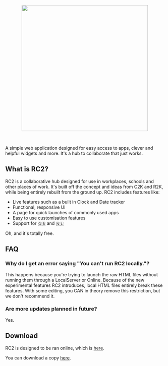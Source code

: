 <p align="center">
  <a href="https://plecak.lol/RC2">
    <img src="https://github.com/snailvinyl/RC2/blob/main/Poster.png?raw=true" height="400px">
  </a>
</p>

&nbsp;

A simple web application designed for easy access
to apps, clever and helpful widgets and more. It's
a hub to collaborate that just works.

## What is RC2?

RC2 is a collaborative hub designed for use in
workplaces, schools and other places of work. It's built
off the concept and ideas from C2K and R2K, while being
entirely rebuilt from the ground up. RC2 includes features
like:

- Live features such as a built in Clock and Date tracker
- Functional, responsive UI
- A page for quick launches of commonly used apps
- Easy to use customisation features
- Support for 🇬🇧 and 🇳🇱

Oh, and it's totally free.

## FAQ

### Why do I get an error saying "You can't run RC2 locally."?

This happens because you're trying to launch the raw HTML files without
running them through a LocalServer or Online. Because of the new
experimental features RC2 introduces, local HTML files entirely break
these features. With some editing, you CAN in theory remove this
restriction, but we don't recommend it.

### Are more updates planned in future?

Yes.

## Download

RC2 is designed to be ran online, which is [here](https://plecak.lol/RC2).

You can download a copy [here](https://github.com/plecakserce/RC2/releases/latest).

